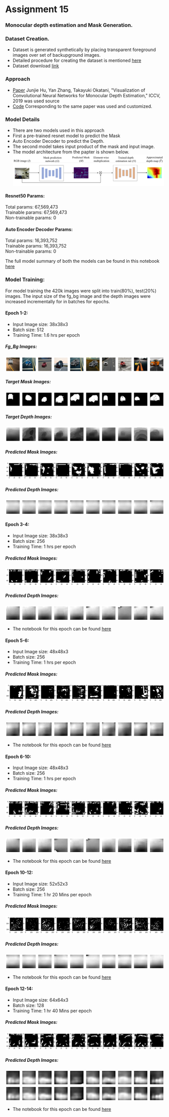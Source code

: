 # Assignment 15

### Monocular depth estimation and Mask Generation.

### Dataset Creation.
- Dataset is generated synthetically by placing transparent foreground images over set of backupground images.
- Detailed procedure for creating the dataset is mentioned [here](https://github.com/deepakgowtham/EVA4/blob/master/Week14/Readme.md)
- Dataset download [link](https://drive.google.com/open?id=1aXOUCyBZn8fL2mL037g7TvYvuTsj7rfg)

### Approach 
- [Paper](http://openaccess.thecvf.com/content_ICCV_2019/papers/Hu_Visualization_of_Convolutional_Neural_Networks_for_Monocular_Depth_Estimation_ICCV_2019_paper.pdf) Junjie Hu, Yan Zhang, Takayuki Okatani, "Visualization of Convolutional Neural Networks for Monocular Depth Estimation," ICCV, 2019 was used source
- [Code](https://github.com/JunjH/Visualizing-CNNs-for-monocular-depth-estimation) Corresponding to the same paper was used and customized.

### Model Details
- There are two models used in this approach
- First a pre-trained resnet model to predict the Mask
- Auto Encoder Decoder to predict the Depth.
- The second model takes input product of the mask and input image.
- The model architecture from the papter is shown below.
![Model Architecture](https://github.com/deepakgowtham/EVA4/blob/master/Week15/Images/fig_arch.png)

#### Resnet50 Params:

Total params: 67,569,473 <br>
Trainable params: 67,569,473 <br>
Non-trainable params: 0 <br>
#### Auto Encoder Decoder Params:

Total params: 16,393,752 <br>
Trainable params: 16,393,752 <br>
Non-trainable params: 0 <br>

The full model summary of both the models can be found in this notebook [here](https://github.com/deepakgowtham/EVA4/blob/master/Week15/Notebooks/EVA4_Session15_Model_Params.ipynb)


### Model Training:
For model training the 420k images were split into train(80%), test(20%) images.
The input size of the fg_bg image and the depth images were increased incrementally for in batches for epochs.

#### Epoch 1-2:
- Input Image size: 38x38x3
- Batch size: 512
- Training Time: 1.6 hrs per epoch

##### Fg_Bg Images:
![fg_bg](https://github.com/deepakgowtham/EVA4/blob/master/Week15/Images/Epoch2/fg_bg.png)
##### Target Mask Images:
![Target Mask](https://github.com/deepakgowtham/EVA4/blob/master/Week15/Images/Epoch2/input_mask.png)
##### Target Depth Images:
![Target Depth](https://github.com/deepakgowtham/EVA4/blob/master/Week15/Images/Epoch2/depth_input.png)
##### Predicted Mask Images:
![Predicted Mask](https://github.com/deepakgowtham/EVA4/blob/master/Week15/Images/Epoch2/output_mask.png)
##### Predicted Depth Images:
![Predicted Depth](https://github.com/deepakgowtham/EVA4/blob/master/Week15/Images/Epoch2/output_depth.png)

#### Epoch 3-4:
- Input Image size: 38x38x3
- Batch size: 256
- Training Time: 1 hrs per epoch

##### Predicted Mask Images:
![Predicted Mask](https://github.com/deepakgowtham/EVA4/blob/master/Week15/Images/epoch4/output_mask.png)
##### Predicted Depth Images:
![Predicted Depth](https://github.com/deepakgowtham/EVA4/blob/master/Week15/Images/epoch4/output_depth.png)

- The notebook for this epoch can be found [here](https://github.com/deepakgowtham/EVA4/blob/master/Week15/Notebooks/EVA4_Session15_Epoch_4.ipynb)

#### Epoch 5-6:
- Input Image size: 48x48x3
- Batch size: 256
- Training Time: 1 hrs per epoch

##### Predicted Mask Images:
![Predicted Mask](https://github.com/deepakgowtham/EVA4/blob/master/Week15/Images/Epoch6/output_mask.png)
##### Predicted Depth Images:
![Predicted Depth](https://github.com/deepakgowtham/EVA4/blob/master/Week15/Images/Epoch6/output_depth.png)

- The notebook for this epoch can be found [here](https://github.com/deepakgowtham/EVA4/blob/master/Week15/Notebooks/EVA4_Session15_Epoch_6.ipynb)

#### Epoch 6-10:
- Input Image size: 48x48x3
- Batch size: 256
- Training Time: 1 hrs per epoch

##### Predicted Mask Images:
![Predicted Mask](https://github.com/deepakgowtham/EVA4/blob/master/Week15/Images/Epoch10/output_mask.png)
##### Predicted Depth Images:
![Predicted Depth](https://github.com/deepakgowtham/EVA4/blob/master/Week15/Images/Epoch10/output_depth.png)

- The notebook for this epoch can be found [here](https://github.com/deepakgowtham/EVA4/blob/master/Week15/Notebooks/EVA4_Session15_Epoch_10.ipynb)

#### Epoch 10-12:
- Input Image size: 52x52x3
- Batch size: 256
- Training Time: 1 hr 20 Mins per epoch

##### Predicted Mask Images:
![Predicted Mask](https://github.com/deepakgowtham/EVA4/blob/master/Week15/Images/Epoch12/output_mask.png)
##### Predicted Depth Images:
![Predicted Depth](https://github.com/deepakgowtham/EVA4/blob/master/Week15/Images/Epoch12/output_depth.png)

- The notebook for this epoch can be found [here](https://github.com/deepakgowtham/EVA4/blob/master/Week15/Notebooks/EVA4_Session15_Epoch_12.ipynb)

#### Epoch 12-14:
- Input Image size: 64x64x3
- Batch size: 128
- Training Time: 1 hr 40 Mins per epoch

##### Predicted Mask Images:
![Predicted Mask](https://github.com/deepakgowtham/EVA4/blob/master/Week15/Images/Epoch14/output_mask.png)
##### Predicted Depth Images:
![Predicted Depth](https://github.com/deepakgowtham/EVA4/blob/master/Week15/Images/Epoch14/output_depth.png)
![Predicted Depth](https://github.com/deepakgowtham/EVA4/blob/master/Week15/Images/Epoch14/output_depth_2.png)

- The notebook for this epoch can be found [here](https://github.com/deepakgowtham/EVA4/blob/master/Week15/Notebooks/EVA4_Session15_Epoch_14.ipynb)












